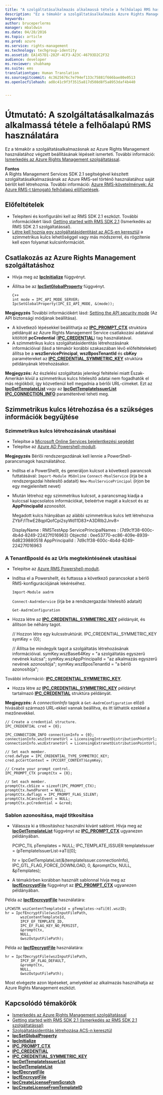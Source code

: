 ```yaml
---
title: "A szolgáltatásalkalmazás alkalmassá tétele a felhőalapú RMS használatára | Azure RMS"
description: "Ez a témakör a szolgáltatásalkalmazás Azure Rights Management használatához végzett beállításának lépéseit ismerteti."
keywords: 
author: bruceperlerms
manager: mbaldwin
ms.date: 04/28/2016
ms.topic: article
ms.prod: azure
ms.service: rights-management
ms.technology: techgroup-identity
ms.assetid: EA1457D1-282F-4CF3-A23C-46793D2C2F32
audience: developer
ms.reviewer: shubhamp
ms.suite: ems
translationtype: Human Translation
ms.sourcegitcommit: 4c3625676c7e794ef133c75881f666bae80e0513
ms.openlocfilehash: ad8c41c9f3f3515a817d508d8f5a8953daf4b440


---
```


# Útmutató: A szolgáltatásalkalmazás alkalmassá tétele a felhőalapú RMS használatára

Ez a témakör a szolgáltatásalkalmazásnak az Azure Rights Management használatához végzett beállításának lépéseit ismerteti. További információ: [Ismerkedés az Azure Rights Management szolgáltatással](https://technet.microsoft.com/library/jj585016.aspx).

**Fontos**  
A Rights Management Services SDK 2.1 segítségével készített szolgáltatásalkalmazásának az Azure RMS-sel történő használatához saját bérlőt kell létrehoznia. További információ: [Azure RMS-követelmények: Az Azure RMS-t támogató felhőalapú előfizetések](../get-started/requirements-subscriptions.md).

## Előfeltételek

-   Telepíteni és konfigurálni kell az RMS SDK 2.1 eszközt. További információkért lásd: [Getting started with RMS SDK 2.1](getting-started-with-ad-rms-2-0.md) (Ismerkedés az RMS SDK 2.1 szolgáltatással).
-   [Létre kell hoznia egy szolgáltatásidentitást az ACS-en keresztül](https://msdn.microsoft.com/en-us/library/gg185924.aspx) a szimmetrikus kulcs lehetőséggel vagy más módszerrel, és rögzítenie kell ezen folyamat kulcsinformációit.

## Csatlakozás az Azure Rights Management szolgáltatáshoz

-   Hívja meg az [**IpcInitialize**](/rights-management/sdk/2.1/api/win/functions#msipc_ipcinitialize) függvényt.
-   Állítsa be az [**IpcSetGlobalProperty**](/rights-management/sdk/2.1/api/win/functions#msipc_ipcsetglobalproperty) függvényt.

        C++
        int mode = IPC_API_MODE_SERVER;
        IpcSetGlobalProperty(IPC_EI_API_MODE, &(mode));


  **Megjegyzés** További információkért lásd: [Setting the API security mode](setting-the-api-security-mode-api-mode.md) (Az API biztonsági módjának beállítása).

     
-   A következő lépésekkel beállíthatja az [**IPC\_PROMPT\_CTX**](/rights-management/sdk/2.1/api/win/ipc_prompt_ctx#msipc_ipc_prompt_ctx) struktúra példányát az Azure Rights Management Service csatlakozási adataival kitöltött **pcCredential** ([**IPC\_CREDENTIAL**](/rights-management/sdk/2.1/api/win/ipc_credential#msipc_ipc_credential)) tag használatával.
-   A szimmetrikus kulcs szolgáltatásidentitás létrehozásának információival (lásd a témakör korábbi szakaszában lévő előfeltételeket) állítsa be a **wszServicePrincipal**, **wszBposTenantId** és **cbKey** paramétereket az [**IPC\_CREDENTIAL\_SYMMETRIC\_KEY**](/rights-management/sdk/2.1/api/win/ipc_credential#msipc_ipc_credential_symmetric_key) struktúra példányának létrehozásakor.

**Megjegyzés:** Az észlelési szolgáltatás jelenlegi feltételei miatt Észak-Amerikán kívül a szimmetrikus kulcs hitelesítő adatai nem fogadhatók el más régiókból, így közvetlenül kell megadnia a bérlői URL-címeket. Ezt az [**IpcGetTemplateList**](/rights-management/sdk/2.1/api/win/functions#msipc_ipcgettemplatelist) vagy az [**IpcGetTemplateIssuerList**](/rights-management/sdk/2.1/api/win/functions#msipc_ipcgettemplateissuerlist) [**IPC\_CONNECTION\_INFO**](/rights-management/sdk/2.1/api/win/ipc_connection_info#msipc_ipc_connection_info) paraméterével teheti meg.

## Szimmetrikus kulcs létrehozása és a szükséges információk begyűjtése

### Szimmetrikus kulcs létrehozásának utasításai

-   Telepítse a [Microsoft Online Services bejelentkezési segédet](http://go.microsoft.com/fwlink/p/?LinkID=286152)
-   Telepítse az [Azure AD Powershell-modult](https://bposast.vo.msecnd.net/MSOPMW/8073.4/amd64/AdministrationConfig-en.msi).

**Megjegyzés** Bérlői rendszergazdának kell lennie a PowerShell-parancsmagok használatához.

-   Indítsa el a PowerShellt, és generáljon kulcsot a következő parancsok futtatásával:         `Import-Module MSOnline`
            `Connect-MsolService` (írja be a rendszergazdai hitelesítő adatait)         `New-MsolServicePrincipal` (írjon be egy megjelenített nevet)
-   Miután létrehoz egy szimmetrikus kulcsot, a parancsmag kiadja a kulccsal kapcsolatos információkat, beleértve magát a kulcsot és az **AppPrincipalId** azonosítót.


    Megadott kulcs hiányában az alábbi szimmetrikus kulcs lett létrehozva ZYbF/lTtwE28qplQofCpi2syWd11D83+A3DRlb2Jnv8=

    DisplayName : RMSTestApp ServicePrincipalNames : {7d9c1f38-600c-4b4d-8249-22427f016963} ObjectId : 0ee53770-ec86-409e-8939-6d8239880518 AppPrincipalId : 7d9c1f38-600c-4b4d-8249-22427f016963


### A **TenantBposId** és az **Urls** megtekintésének utasításai

-   Telepítse az [Azure RMS Powershell-modult](https://technet.microsoft.com/en-us/library/jj585012.aspx).
-   Indítsa el a Powershellt, és futtassa a következő parancsokat a bérlő RMS-konfigurációjának lekéréséhez.

    `Import-Module aadrm`

    `Connect-AadrmService` (írja be a rendszergazdai hitelesítő adatait)

    `Get-AadrmConfiguration`


-   Hozza létre az [**IPC\_CREDENTIAL\_SYMMETRIC\_KEY**](/rights-management/sdk/2.1/api/win/ipc_credential#msipc_ipc_credential_symmetric_key) példányát, és állítson be néhány tagot.

    // Hozzon létre egy kulcsstruktúrát.
    IPC_CREDENTIAL_SYMMETRIC_KEY symKey = {0};

    // Állítsa be mindegyik tagot a szolgáltatás létrehozásának információival.
    symKey.wszBase64Key = "a szolgáltatás egyszerű nevének kulcsa"; symKey.wszAppPrincipalId = "az alkalmazás egyszerű nevének azonosítója"; symKey.wszBposTenantId = "a bérlő azonosítója";


További információ: [**IPC\_CREDENTIAL\_SYMMETRIC\_KEY**](/rights-management/sdk/2.1/api/win/ipc_credential#msipc_ipc_credential_symmetric_key).

-   Hozza létre az [**IPC\_CREDENTIAL\_SYMMETRIC\_KEY**](/rights-management/sdk/2.1/api/win/ipc_credential#msipc_ipc_credential_symmetric_key) példányt tartalmazó [**IPC\_CREDENTIAL**](/rights-management/sdk/2.1/api/win/ipc_credential#msipc_ipc_credential) struktúra példányát.

**Megjegyzés:** A *connectionInfo* tagok a `Get-AadrmConfiguration` előző hívásából származó URL-ekkel vannak beállítva, és itt láthatók ezekkel a mezőnevekkel.

    // Create a credential structure.
    IPC_CREDENTIAL cred = {0};

    IPC_CONNECTION_INFO connectionInfo = {0};
    connectionInfo.wszIntranetUrl = LicensingIntranetDistributionPointUrl;
    connectionInfo.wszExtranetUrl = LicensingExtranetDistributionPointUrl;

    // Set each member.
    cred.dwType = IPC_CREDENTIAL_TYPE_SYMMETRIC_KEY;
    cred.pcCertContext = (PCCERT_CONTEXT)&symKey;

    // Create your prompt control.
    IPC_PROMPT_CTX promptCtx = {0};

    // Set each member.
    promptCtx.cbSize = sizeof(IPC_PROMPT_CTX);
    promptCtx.hwndParent = NULL;
    promptCtx.dwflags = IPC_PROMPT_FLAG_SILENT;
    promptCtx.hCancelEvent = NULL;
    promptCtx.pcCredential = &cred;

### Sablon azonosítása, majd titkosítása

-   Válassza ki a titkosításhoz használni kívánt sablont.
    Hívja meg az [**IpcGetTemplateList**](/rights-management/sdk/2.1/api/win/functions#msipc_ipcgettemplatelist) függvényt az [**IPC\_PROMPT\_CTX**](/rights-management/sdk/2.1/api/win/ipc_prompt_ctx#msipc_ipc_prompt_ctx) ugyanezen példányában.


    PCIPC_TIL pTemplates = NULL; IPC_TEMPLATE_ISSUER templateIssuer = (pTemplateIssuerList->aTi)[0];

    hr = IpcGetTemplateList(&(templateIssuer.connectionInfo),        IPC_GTL_FLAG_FORCE_DOWNLOAD,        0,        &promptCtx,        NULL,        &pTemplates);


-   A témakörben korábban használt sablonnal hívja meg az [**IpcfEncrcyptFile**](/rights-management/sdk/2.1/api/win/functions#msipc_ipcfencryptfile) függvényt az [**IPC\_PROMPT\_CTX**](/rights-management/sdk/2.1/api/win/ipc_prompt_ctx#msipc_ipc_prompt_ctx) ugyanezen példányában.

Példa az [**IpcfEncrcyptFile**](/rights-management/sdk/2.1/api/win/functions#msipc_ipcfencryptfile) használatára:

    LPCWSTR wszContentTemplateId = pTemplates->aTi[0].wszID;
    hr = IpcfEncryptFile(wszInputFilePath,
           wszContentTemplateId,
           IPCF_EF_TEMPLATE_ID,
           IPC_EF_FLAG_KEY_NO_PERSIST,
           &promptCtx,
           NULL,
           &wszOutputFilePath);

Példa az [**IpcfDecryptFile**](/rights-management/sdk/2.1/api/win/functions#msipc_ipcfdecryptfile) használatára:

    hr = IpcfDecryptFile(wszInputFilePath,
           IPCF_DF_FLAG_DEFAULT,
           &promptCtx,
           NULL,
           &wszOutputFilePath);

Most elvégezte azon lépéseket, amelyekkel az alkalmazás használhatja az Azure Rights Management eszközt.

## Kapcsolódó témakörök

* [Ismerkedés az Azure Rights Management szolgáltatással](https://technet.microsoft.com/en-us/library/jj585016.aspx)
* [Getting started with RMS SDK 2.1 (Ismerkedés az RMS SDK 2.1 szolgáltatással)](getting-started-with-ad-rms-2-0.md)
* [Szolgáltatásidentitás létrehozása ACS-n keresztül](https://msdn.microsoft.com/en-us/library/gg185924.aspx)
* [**IpcSetGlobalProperty**](/rights-management/sdk/2.1/api/win/functions#msipc_ipcsetglobalproperty)
* [**IpcInitialize**](/rights-management/sdk/2.1/api/win/functions#msipc_ipcinitialize)
* [**IPC\_PROMPT\_CTX**](/rights-management/sdk/2.1/api/win/ipc_prompt_ctx#msipc_ipc_prompt_ctx)
* [**IPC\_CREDENTIAL**](/rights-management/sdk/2.1/api/win/ipc_credential#msipc_ipc_credential)
* [**IPC\_CREDENTIAL\_SYMMETRIC\_KEY**](/rights-management/sdk/2.1/api/win/ipc_credential#msipc_ipc_credential_symmetric_key)
* [**IpcGetTemplateIssuerList**](/rights-management/sdk/2.1/api/win/functions#msipc_ipcgettemplateissuerlist)
* [**IpcGetTemplateList**](/rights-management/sdk/2.1/api/win/functions#msipc_ipcgettemplatelist)
* [**IpcfDecryptFile**](/rights-management/sdk/2.1/api/win/functions#msipc_ipcfdecryptfile)
* [**IpcfEncrcyptFile**](/rights-management/sdk/2.1/api/win/functions#msipc_ipcfencryptfile)
* [**IpcCreateLicenseFromScratch**](/rights-management/sdk/2.1/api/win/functions#msipc_ipccreatelicensefromscratch)
* [**IpcCreateLicenseFromTemplateID**](/rights-management/sdk/2.1/api/win/functions#msipc_ipccreatelicensefromtemplateid)
 

 



<!--HONumber=Jul16_HO3-->


